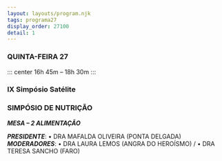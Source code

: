```yaml
---
layout: layouts/program.njk
tags: programa27
display_order: 27100
detail: 1
---
```

### QUINTA-FEIRA 27  
::: center
16h 45m – 18h 30m
:::
### IX Simpósio Satélite 
### SIMPÓSIO DE NUTRIÇÃO

***MESA – 2 ALIMENTAÇÃO***

***PRESIDENTE***: • DRA MAFALDA OLIVEIRA (PONTA DELGADA) 
***MODERADORES***: • DRA LAURA LEMOS (ANGRA DO HEROÍSMO) /
• DRA TERESA SANCHO (FARO)
